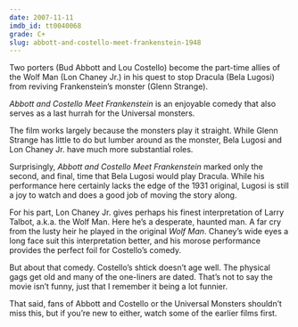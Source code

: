 ```yaml
---
date: 2007-11-11
imdb_id: tt0040068
grade: C+
slug: abbott-and-costello-meet-frankenstein-1948
---
```


Two porters (Bud Abbott and Lou Costello) become the part-time allies of the Wolf Man (Lon Chaney Jr.) in his quest to stop Dracula (Bela Lugosi) from reviving Frankenstein’s monster (Glenn Strange).

_Abbott and Costello Meet Frankenstein_ is an enjoyable comedy that also serves as a last hurrah for the Universal monsters.

The film works largely because the monsters play it straight. While Glenn Strange has little to do but lumber around as the monster, Bela Lugosi and Lon Chaney Jr. have much more substantial roles.

Surprisingly, _Abbott and Costello Meet Frankenstein_ marked only the second, and final, time that Bela Lugosi would play Dracula. While his performance here certainly lacks the edge of the 1931 original, Lugosi is still a joy to watch and does a good job of moving the story along.

For his part, Lon Chaney Jr. gives perhaps his finest interpretation of Larry Talbot, a.k.a. the Wolf Man. Here he’s a desperate, haunted man. A far cry from the lusty heir he played in the original <span data-imdb-id="tt0034398">_Wolf Man_</span>. Chaney’s wide eyes a long face suit this interpretation better, and his morose performance provides the perfect foil for Costello’s comedy.

But about that comedy. Costello’s shtick doesn’t age well. The physical gags get old and many of the one-liners are dated. That’s not to say the movie isn’t funny, just that I remember it being a lot funnier.

That said, fans of Abbott and Costello or the Universal Monsters shouldn’t miss this, but if you’re new to either, watch some of the earlier films first.
